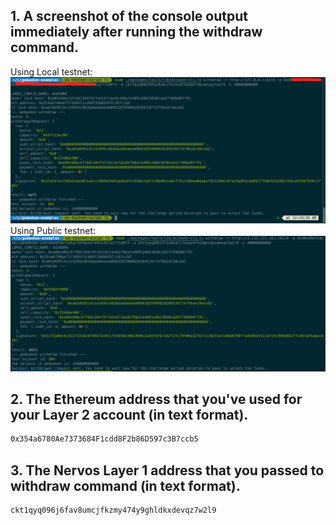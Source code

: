 ## 1. A screenshot of the console output immediately after running the withdraw command.
Using Local testnet:
![](./withdraw_money.png)
Using Public testnet:
![](./withdraw_money_public_testnet.png)

## 2. The Ethereum address that you've used for your Layer 2 account (in text format).
```sh
0x354a6780Ae7373684F1cdd8F2b86D597c3B7ccb5
```
## 3. The Nervos Layer 1 address that you passed to withdraw command (in text format).
```sh
ckt1qyq096j6fav8umcjfkzmy474y9ghldkxdevqz7w2l9
```
